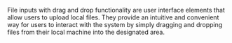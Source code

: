 File inputs with drag and drop functionality are user interface elements that allow users to upload local files. They provide an intuitive and convenient way for users to interact with the system by simply dragging and dropping files from their local machine into the designated area.